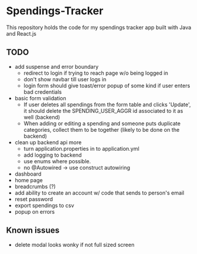 # Spendings-Tracker
This repository holds the code for my spendings tracker app built with Java and React.js


## TODO
- add suspense and error boundary 
    - redirect to login if trying to reach page w/o being logged in
    - don't show navbar till user logs in
    - login form should give toast/error popup of some kind if user enters bad credentials
- basic form validation
    - If user deletes all spendings from the form table and clicks 'Update', it should delete the SPENDING_USER_AGGR id associated to it as well (backend)
    - When adding or editing a spending and someone puts duplicate categories, collect them to be together (likely to be done on the backend)
- clean up backend api more
    - turn application.properties in to application.yml
    - add logging to backend
    - use enums where possible.
    - no @Autowired -> use construct autowiring
- dashboard
- home page
- breadcrumbs (?)
- add ability to create an account w/ code that sends to person's email
- reset password
- export spendings to csv
- popup on errors

## Known issues
- delete modal looks wonky if not full sized screen